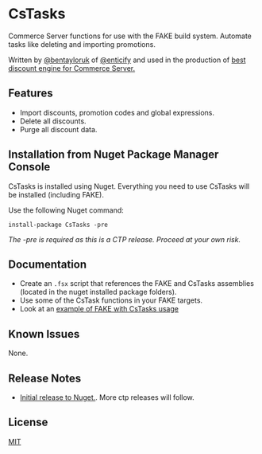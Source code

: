 # CsTasks

Commerce Server functions for use with the FAKE build system.  Automate tasks like deleting and importing promotions.

Written by [@bentayloruk](http://twitter.com/bentayloruk) of [@enticify](http://twitter.com/enticify) and used in the production of [best discount engine for Commerce Server.](http://www.enticify.com/)

## Features

* Import discounts, promotion codes and global expressions.
* Delete all discounts.
* Purge all discount data.

## Installation from Nuget Package Manager Console

CsTasks is installed using Nuget.  Everything you need to use CsTasks will be installed (including FAKE).

Use the following Nuget command:  

`install-package CsTasks -pre` 

*The -pre is required as this is a CTP release.  Proceed at your own risk.*

## Documentation

* Create an `.fsx` script that references the FAKE and CsTasks assemblies (located in the nuget installed package folders).  
* Use some of the CsTask functions in your FAKE targets.
* Look at an [example of FAKE with CsTasks usage](https://github.com/enticify/CsTasks/blob/master/src/Enticify.CsTasks/ResetDiscounts.fsx)

## Known Issues

None.

## Release Notes

* [Initial release to Nuget.](http://nuget.org/packages/CsTasks).  More ctp releases will follow.

## License

[MIT](https://github.com/enticify/CsSpy/blob/master/LICENSE.md)
